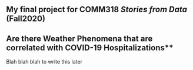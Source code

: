 ## My final project for COMM318 _Stories from Data_ (Fall2020)

## Are there Weather Phenomena that are correlated with COVID-19 Hospitalizations**
 Blah blah blah to write this later
